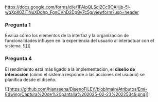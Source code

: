 https://docs.google.com/forms/d/e/1FAIpQLSci2Cc9OAHjb-5l-wqXpX0ZlTNuXDdhp_FgnCVnD2Dp8y7c5g/viewform?usp=header
### Pregunta 1

Evalúa cómo los elementos de la interfaz y la organización de funcionalidades influyen en la experiencia del usuario al interactuar con el sistema.
![[]]

### Pregunta 4

El rendimiento está más ligado a la implementación, el **diseño de interacción** (cómo el sistema responde a las acciones del usuario) se planifica desde el diseño.

![[https://github.com/hjanssena/DisenoFILEY/blob/main/Atributos/Emi-Edwing/Captura%20de%20pantalla%202025-02-23%20225349.png]]
